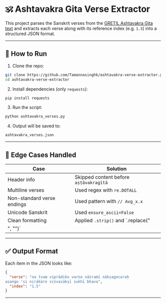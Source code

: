 
# 🕉️ Ashtavakra Gita Verse Extractor

This project parses the Sanskrit verses from the [GRETIL Ashtavakra Gita text](https://gretil.sub.uni-goettingen.de/gretil/corpustei/transformations/plaintext/sa_aSTAvakragItA.txt) and extracts each verse along with its reference index (e.g. `1.5`) into a structured JSON format.

---

## 🚀 How to Run

1. Clone the repo:
```bash
git clone https://github.com/Tamannasinghk/ashtavakra-verse-extractor.git
cd ashtavakra-verse-extractor
```

2. Install dependencies (only `requests`):
```bash
pip install requests
```

3. Run the script:
```bash
python ashtavakra_verses.py
```

4. Output will be saved to:
```
ashtavakra_verses.json
```

---

## 🧠 Edge Cases Handled

| Case | Solution |
|------|----------|
| Header info | Skipped content before `aṣṭāvakragītā` |
| Multiline verses | Used regex with `re.DOTALL` |
| Non-standard verse endings | Used pattern with `// Avg_x.x` |
| Unicode Sanskrit | Used `ensure_ascii=False` |
| Clean formatting | Applied `.strip()` and `.replace("
", "")` |

---

## ✅ Output Format

Each item in the JSON looks like:

```json
{
  "verse": "na tvaṃ viprādiko varṇo nāśramī nākṣagocaraḥ
asaṅgo 'si nirākāro viśvasākṣī sukhī bhava",
  "index": "1.5"
}
```

---
